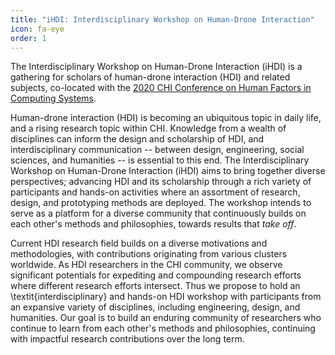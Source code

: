 ```yaml
---
title: "iHDI: Interdisciplinary Workshop on Human-Drone Interaction"
icon: fa-eye
order: 1
---
```


The Interdisciplinary Workshop on Human-Drone Interaction (iHDI) is a gathering for scholars of human-drone interaction (HDI) and related subjects, co-located with the [2020 CHI Conference on Human Factors in Computing Systems](https://chi2020.acm.org/).

Human-drone interaction (HDI) is becoming an ubiquitous topic in daily life, and a rising research topic within CHI. Knowledge from a wealth of disciplines can inform the design and scholarship of HDI, and interdisciplinary communication -- between design, engineering, social sciences, and humanities -- is essential to this end. The Interdisciplinary Workshop on Human-Drone Interaction (iHDI) aims to bring together diverse perspectives; advancing HDI and its scholarship through a rich variety of participants and hands-on activities where an assortment of research, design, and prototyping methods are deployed. The workshop intends to serve as a platform for a diverse community that continuously builds on each other's methods and philosophies, towards results that *take off*.

Current HDI research field builds on a diverse motivations and methodologies, with contributions originating from various clusters worldwide. As HDI researchers in the CHI community, we observe significant potentials for expediting and compounding research efforts where different research efforts intersect. Thus we propose to hold an \textit{interdisciplinary} and hands-on HDI workshop with participants from an expansive variety of disciplines, including engineering, design, and humanities. Our goal is to build an enduring community of researchers who continue to learn from each other's methods and philosophies, continuing with impactful research contributions over the long term.
